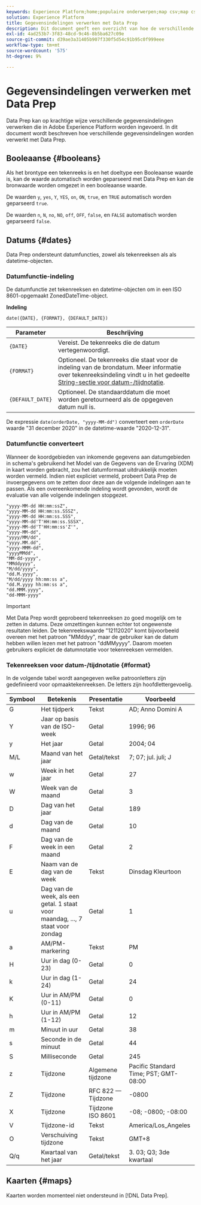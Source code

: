 ```yaml
---
keywords: Experience Platform;home;populaire onderwerpen;map csv;map csv-bestand;map csv-bestand toewijzen aan xdm;map csv aan xdm;ui guide;mapper;mapping;data prep;data voorbereiden;voorbereiden van gegevens;
solution: Experience Platform
title: Gegevensindelingen verwerken met Data Prep
description: Dit document geeft een overzicht van hoe de verschillende gegevenstypen in de Prep van Gegevens worden behandeld.
exl-id: 4ad253b7-3f83-48cd-9c46-8b5ba627c09e
source-git-commit: d39ae3a31405b907f330f5d54c91b95c0f999eee
workflow-type: tm+mt
source-wordcount: '575'
ht-degree: 9%

---
```


# Gegevensindelingen verwerken met Data Prep

Data Prep kan op krachtige wijze verschillende gegevensindelingen verwerken die in Adobe Experience Platform worden ingevoerd. In dit document wordt beschreven hoe verschillende gegevensindelingen worden verwerkt met Data Prep.

## Booleaanse {#booleans}

Als het brontype een tekenreeks is en het doeltype een Booleaanse waarde is, kan de waarde automatisch worden geparseerd met Data Prep en kan de bronwaarde worden omgezet in een booleaanse waarde.

De waarden `y`, `yes`, `Y`, `YES`, `on`, `ON`, `true`, en `TRUE` automatisch worden geparseerd `true`.

De waarden `n`, `N`, `no`, `NO`, `off`, `OFF`, `false`, en `FALSE` automatisch worden geparseerd `false`.

## Datums {#dates}

Data Prep ondersteunt datumfuncties, zowel als tekenreeksen als als datetime-objecten.

### Datumfunctie-indeling

De datumfunctie zet tekenreeksen en datetime-objecten om in een ISO 8601-opgemaakt ZonedDateTime-object.

**Indeling**

```http
date({DATE}, {FORMAT}, {DEFAULT_DATE})
```

| Parameter | Beschrijving |
| --------- | ----------- |
| `{DATE}` | Vereist. De tekenreeks die de datum vertegenwoordigt. |
| `{FORMAT}` | Optioneel. De tekenreeks die staat voor de indeling van de brondatum. Meer informatie over tekenreeksindeling vindt u in het gedeelte [String-sectie voor datum-/tijdnotatie](#format). |
| `{DEFAULT_DATE}` | Optioneel. De standaarddatum die moet worden geretourneerd als de opgegeven datum null is. |

De expressie `date(orderDate, "yyyy-MM-dd")` converteert een `orderDate` waarde &quot;31 december 2020&quot; in de datetime-waarde &quot;2020-12-31&quot;.

### Datumfunctie converteert

Wanneer de koordgebieden van inkomende gegevens aan datumgebieden in schema&#39;s gebruikend het Model van de Gegevens van de Ervaring (XDM) in kaart worden gebracht, zou het datumformaat uitdrukkelijk moeten worden vermeld. Indien niet expliciet vermeld, probeert Data Prep de invoergegevens om te zetten door deze aan de volgende indelingen aan te passen. Als een overeenkomende indeling wordt gevonden, wordt de evaluatie van alle volgende indelingen stopgezet.

```console
"yyyy-MM-dd HH:mm:ssZ",
"yyyy-MM-dd HH:mm:ss.SSSZ",
"yyyy-MM-dd HH:mm:ss.SSS",
"yyyy-MM-dd'T'HH:mm:ss.SSSX",
"yyyy-MM-dd'T'HH:mm:ss'Z'",
"yyyy-MM-dd",
"yyyy/MM/dd",
"yyyy.MM.dd",
"yyyy-MMM-dd",
"yyyyMMdd",
"MM-dd-yyyy",
"MMddyyyy",
"M/dd/yyyy",
"dd.M.yyyy",
"M/dd/yyyy hh:mm:ss a",
"dd.M.yyyy hh:mm:ss a",
"dd.MMM.yyyy",
"dd-MMM-yyyy"
```

>[!IMPORTANT]
>
> Met Data Prep wordt geprobeerd tekenreeksen zo goed mogelijk om te zetten in datums. Deze omzettingen kunnen echter tot ongewenste resultaten leiden. De tekenreekswaarde &quot;12112020&quot; komt bijvoorbeeld overeen met het patroon &quot;MMddyy&quot;, maar de gebruiker kan de datum hebben willen lezen met het patroon &quot;ddMMyyyy&quot;. Daarom moeten gebruikers expliciet de datumnotatie voor tekenreeksen vermelden.

### Tekenreeksen voor datum-/tijdnotatie {#format}

In de volgende tabel wordt aangegeven welke patroonletters zijn gedefinieerd voor opmaaktekenreeksen. De letters zijn hoofdlettergevoelig.

| Symbool | Betekenis | Presentatie | Voorbeeld |
| ------ | ------- | ------------ | ------- |
| G | Het tijdperk | Tekst | AD; Anno Domini A |
| Y | Jaar op basis van de ISO-week | Getal | 1996; 96 |
| y | Het jaar | Getal | 2004; 04 |
| M/L | Maand van het jaar | Getal/tekst | 7; 07; jul. juli; J |
| w | Week in het jaar | Getal | 27 |
| W | Week van de maand | Getal | 3 |
| D | Dag van het jaar | Getal | 189 |
| d | Dag van de maand | Getal | 10 |
| F | Dag van de week in een maand | Getal | 2 |
| E | Naam van de dag van de week | Tekst | Dinsdag Kleurtoon |
| u | Dag van de week, als een getal. 1 staat voor maandag, ..., 7 staat voor zondag | Getal | 1 |
| a | AM/PM-markering | Tekst | PM |
| H | Uur in dag (0-23) | Getal | 0 |
| k | Uur in dag (1-24) | Getal | 24 |
| K | Uur in AM/PM (0-11) | Getal | 0 |
| h | Uur in AM/PM (1-12) | Getal | 12 |
| m | Minuut in uur | Getal | 38 |
| s | Seconde in de minuut | Getal | 44 |
| S | Milliseconde | Getal | 245 |
| z | Tijdzone | Algemene tijdzone | Pacific Standard Time; PST; GMT-08:00 |
| Z | Tijdzone | RFC 822 — Tijdzone | -0800 |
| X | Tijdzone | Tijdzone ISO 8601 | -08; -0800; -08:00 |
| V | Tijdzone-id | Tekst | America/Los_Angeles |
| O | Verschuiving tijdzone | Tekst | GMT+8 |
| Q/q | Kwartaal van het jaar | Getal/tekst | 3. 03; Q3; 3de kwartaal |

## Kaarten {#maps}

Kaarten worden momenteel niet ondersteund in [!DNL Data Prep].
